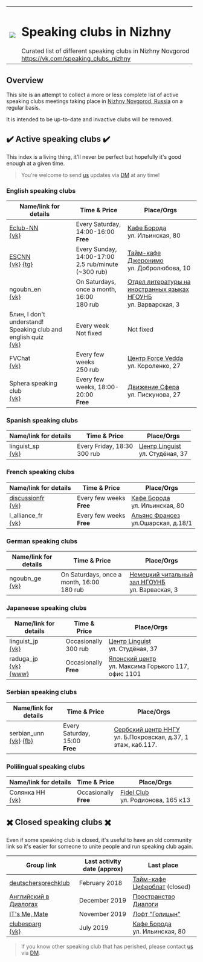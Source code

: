 <table>
  <tr><td>
    <image src="https://avatars2.githubusercontent.com/u/44372866?s=200&v=4"/>
  </td><td>
    <h1>Speaking clubs in Nizhny</h1>
    Curated list of different speaking clubs in Nizhny Novgorod<br>
    <a href="https://vk.com/speaking_clubs_nizhny">https://vk.com/speaking_clubs_nizhny</a>
  </td></tr>
</table>

## Overview

This site is an attempt to collect a more or less complete list of active
speaking clubs meetings taking place in [Nizhny Novgorod, Russia](https://en.wikipedia.org/wiki/Nizhny_Novgorod)
on a regular basis.

It is intended to be up-to-date and invactive clubs will be removed.

## ✔️ Active speaking clubs ✔️

This index is a living thing, it'll never be perfect but hopefully it's
good enough at a given time.

> You're welcome to send [us](https://vk.com/speaking_clubs_nizhny) updates via [DM](https://vk.com/im?sel=-172959905) at any time!

### English speaking clubs

| Name/link for details | Time & Price | Place/Orgs |
|-----------------------|------|-------|
| [Eclub-NN](/english/eclub_nn/)<br>[{vk}](https://vk.com/myenglishclub) | Every Saturday, 14:00-16:00<br>**Free** | [Кафе Борода](https://vk.com/borodacafe)<br>ул. Ильинская, 80 |
| [ESCNN](/english/escnn/)<br>[{vk}](https://vk.com/escnn) [{tg}](https://t.me/escnn) | Every Sunday, 14:00-17:00<br>2.5 rub/minute (~300 rub) | [Тайм-кафе Джеронимо](https://vk.com/geronimonn)<br>ул. Добролюбова, 10 |
| ngoubn_en<br>[{vk}](https://vk.com/ino_nn) | On Saturdays, once a month, 16:00<br>180 rub | [Отдел литературы на иностранных языках НГОУНБ](https://vk.com/ino_nn?w=address-162054778_57869)<br>ул. Варварская, 3 |
| Блин, I don't understand! Speaking club and english quiz <br>[{vk}](https://vk.com/blin_i_dont_understand) | Every week<br>Not fixed|Not fixed|
| FVChat<br>[{vk}](https://vk.com/forcevedda) | Every few weeks<br>250 rub | [Центр Force Vedda](https://vk.com/forcevedda?w=address-22088713_55198)<br>ул. Короленко, 27|
| Sphera speaking club<br>[{vk}](https://vk.com/workcamp) | Every few weeks, 18:00-20:00<br>**Free** | [Движение Сфера](https://vk.com/workcamp?w=address-1571828_56118)<br>ул. Пискунова, 27 |

### Spanish speaking clubs

| Name/link for details | Time & Price | Place/Orgs |
|-----------------------|------|-------|
| linguist_sp<br>[{vk}](https://vk.com/spanish_speaking_club) | Every Friday, 18:30<br>300 rub|[Центр Linguist](https://vk.com/linguist_nn)<br>ул. Студёная, 37|

### French speaking clubs

| Name/link for details | Time & Price | Place/Orgs |
|-----------------------|------|-------|
| [discussionfr](/french/discussionfr/)<br>[{vk}](https://vk.com/discussionfr) | Every few weeks<br>**Free** | [Кафе Борода](https://vk.com/borodacafe)<br>ул. Ильинская, 80 |
| l_alliance_fr<br>[{vk}](https://vk.com/af_nn) | Every few weeks<br>**Free** | [Альянс Франсез](https://2gis.ru/n_novgorod/firm/2674540563146140?m=44.009834%2C56.319834%2F16)<br>ул.Ошарская, д.18/1 |

### German speaking clubs

| Name/link for details | Time & Price | Place/Orgs |
|-----------------------|------|-------|
| ngoubn_ge <br>[{vk}](https://vk.com/dsaal_nn) | On Saturdays, once a month, 16:00<br>180 rub | [Немецкий читальный зал НГОУНБ](https://vk.com/dsaal_nn?w=address-61545234_15142)<br>ул. Варваская, 3 |

### Japaneese speaking clubs

| Name/link for details | Time & Price | Place/Orgs |
|-----------------------|------|-------|
| linguist_jp<br>[{vk}](https://vk.com/japanese_speaking_club) | Occasionally<br>300 rub | [Центр Linguist](https://vk.com/linguist_nn)<br>ул. Студёная, 37 |
| raduga_jp<br>[{vk}](https://vk.com/nizinokai)<br>[{www}](https://nn.jc.org.ru/ru/yaponskij-yazyik/klub-obshheniya-na-yaponskom-yazyike.html) | Occasionally<br>**Free**| [Японский центр](https://nn.jc.org.ru/ru/index.html)<br>ул. Максима Горького 117, офис 1101 |

### Serbian speaking clubs

| Name/link for details | Time & Price | Place/Orgs |
|-----------------------|------|-------|
| serbian_unn<br>[{vk}](https://vk.com/public185500515) [{fb}](https://www.facebook.com/serbian.unn/)| Every Saturday, 15:00<br>**Free**| [Сербский центр ННГУ](https://2gis.ru/n_novgorod/geo/2674647933945849/tab/inside?m=43.999189%2C56.320765%2F19.6)<br>ул. Б.Покровская, д.37, 1 этаж, каб.117. |

### Polilingual speaking clubs

| Name/link for details | Time & Price | Place/Orgs |
|-----------------------|------|-------|
| Солянка НН<br>[{vk}](https://vk.com/solyanka_nn)| Occasionally<br>**Free** | [Fidel Club](https://vk.com/solyankann_4?w=address-153055099_37647)<br>ул. Родионова, 165 к13|

## ✖️ Closed speaking clubs ✖️

Even if some speaking club is closed, it's useful to have an old community link so it's easier for someone
to unite people and run speaking club again.

| Group link | Last activity date (approx) | Last place |
|------------|-----------------------------|------------|
| [deutschersprechklub](https://vk.com/deutschersprechklub) | February 2018 | [Тайм-кафе Циферблат](https://vk.com/ziferblatnn) (closed) |
| [Английский в Диалогах](https://vk.com/engdialogues) | December 2019 | [Пространство Диалоги](https://vk.com/dialogi_nn) |
| [IT's Me, Mate](https://vk.com/itmmspeak) | November 2019 | [Лофт "Голицын"](https://vk.com/loft47c) |
| [clubesparg](/spanish/clubesparg/)<br>[{vk}](https://vk.com/clubesparg) | July 2019 | [Кафе Борода](https://vk.com/borodacafe)<br>ул. Ильинская, 80 |

> If you know other speaking club that has perished, please contact [us](https://vk.com/speaking_clubs_nizhny) via [DM](https://vk.com/im?sel=-172959905).

